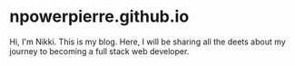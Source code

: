 # npowerpierre.github.io
Hi, I'm Nikki. This is my blog. Here, I will be sharing all the deets about my journey to becoming a full stack web developer.
